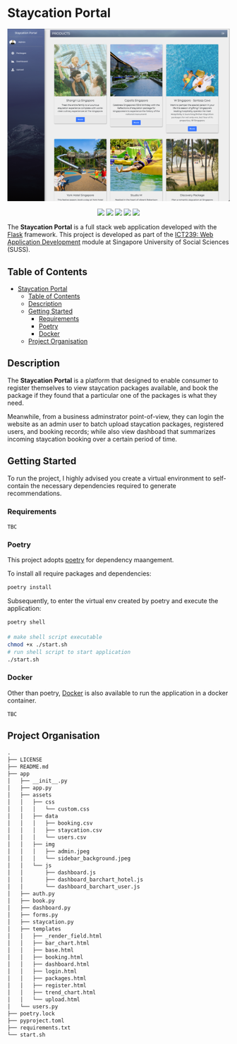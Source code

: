 # Staycation Portal

<p align="center">
  <img src="./misc/portal.png">
</p>

<p align="center">
    <img src="https://www.vectorlogo.zone/logos/pocoo_flask/pocoo_flask-icon.svg">
    <img src="https://www.vectorlogo.zone/logos/w3_html5/w3_html5-icon.svg">
    <img src="https://www.vectorlogo.zone/logos/getbootstrap/getbootstrap-icon.svg">
    <img src="https://www.vectorlogo.zone/logos/javascript/javascript-icon.svg">
    <img src="https://www.vectorlogo.zone/logos/mongodb/mongodb-icon.svg">
</p>

The **Staycation Portal** is a full stack web application developed with the [Flask](https://flask.palletsprojects.com/en/2.1.x/) framework. This project is developed as part of the [ICT239: Web Application Development](https://www.suss.edu.sg/courses/detail/ict239) module at Singapore University of Social Sciences (SUSS).

## Table of Contents
- [Staycation Portal](#staycation-portal)
  - [Table of Contents](#table-of-contents)
  - [Description](#description)
  - [Getting Started](#getting-started)
    - [Requirements](#requirements)
    - [Poetry](#poetry)
    - [Docker](#docker)
  - [Project Organisation](#project-organisation)

## Description

The **Staycation Portal** is a platform that designed to enable consumer to register themselves to view staycation packages available, and book the package if they found that a particular one of the packages is what they need.

Meanwhile, from a business adminstrator point-of-view, they can login the website as an admin user to batch upload staycation packages, registered users, and booking records; while also view dashboad that summarizes incoming staycation booking over a certain period of time.



## Getting Started

To run the project, I highly advised you create a virtual environment to self-contain the necessary dependencies required to generate recommendations.

### Requirements

```
TBC
```

### Poetry

This project adopts [poetry](https://python-poetry.org/) for dependency maangement.

To install all require packages and dependencies:
```bash
poetry install
```
Subsequently, to enter the virtual env created by poetry and execute the application:
```bash
poetry shell

# make shell script executable
chmod +x ./start.sh
# run shell script to start application
./start.sh
```

### Docker

Other than poetry, [Docker]() is also available to run the application in a docker container.

```docker
TBC
```

## Project Organisation

```
.
├── LICENSE
├── README.md
├── app
│   ├── __init__.py
│   ├── app.py
│   ├── assets
│   │   ├── css
│   │   │   └── custom.css
│   │   ├── data
│   │   │   ├── booking.csv
│   │   │   ├── staycation.csv
│   │   │   └── users.csv
│   │   ├── img
│   │   │   ├── admin.jpeg
│   │   │   └── sidebar_background.jpeg
│   │   └── js
│   │       ├── dashboard.js
│   │       ├── dashboard_barchart_hotel.js
│   │       └── dashboard_barchart_user.js
│   ├── auth.py
│   ├── book.py
│   ├── dashboard.py
│   ├── forms.py
│   ├── staycation.py
│   ├── templates
│   │   ├── _render_field.html
│   │   ├── bar_chart.html
│   │   ├── base.html
│   │   ├── booking.html
│   │   ├── dashboard.html
│   │   ├── login.html
│   │   ├── packages.html
│   │   ├── register.html
│   │   ├── trend_chart.html
│   │   └── upload.html
│   └── users.py
├── poetry.lock
├── pyproject.toml
├── requirements.txt
└── start.sh
```
